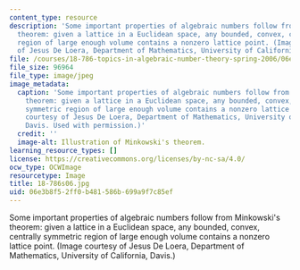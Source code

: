 ```yaml
---
content_type: resource
description: 'Some important properties of algebraic numbers follow from Minkowski''s
  theorem: given a lattice in a Euclidean space, any bounded, convex, centrally symmetric
  region of large enough volume contains a nonzero lattice point. (Image courtesy
  of Jesus De Loera, Department of Mathematics, University of California, Davis.)'
file: /courses/18-786-topics-in-algebraic-number-theory-spring-2006/06e3b8f52ff0b481586b699a9f7c85ef_18-786s06.jpg
file_size: 96964
file_type: image/jpeg
image_metadata:
  caption: 'Some important properties of algebraic numbers follow from Minkowski''s
    theorem: given a lattice in a Euclidean space, any bounded, convex, centrally
    symmetric region of large enough volume contains a nonzero lattice point. (Image
    courtesy of Jesus De Loera, Department of Mathematics, University of California,
    Davis. Used with permission.)'
  credit: ''
  image-alt: Illustration of Minkowski's theorem.
learning_resource_types: []
license: https://creativecommons.org/licenses/by-nc-sa/4.0/
ocw_type: OCWImage
resourcetype: Image
title: 18-786s06.jpg
uid: 06e3b8f5-2ff0-b481-586b-699a9f7c85ef
---
```

Some important properties of algebraic numbers follow from Minkowski's theorem: given a lattice in a Euclidean space, any bounded, convex, centrally symmetric region of large enough volume contains a nonzero lattice point. (Image courtesy of Jesus De Loera, Department of Mathematics, University of California, Davis.)